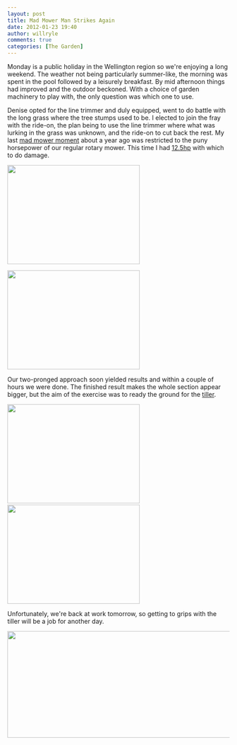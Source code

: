 ```yaml
---
layout: post
title: Mad Mower Man Strikes Again
date: 2012-01-23 19:40
author: willryle
comments: true
categories: [The Garden]
---
```

Monday is a public holiday in the Wellington region so we're enjoying a long weekend. The weather not being particularly summer-like, the morning was spent in the pool followed by a leisurely breakfast. By mid afternoon things had improved and the outdoor beckoned. With a choice of garden machinery to play with, the only question was which one to use.

<!--more-->

Denise opted for the line trimmer and duly equipped, went to do battle with the long grass where the tree stumps used to be. I elected to join the fray with the ride-on, the plan being to use the line trimmer where what was lurking in the grass was unknown, and the ride-on to cut back the rest. My last <a title="A Mad Mower Moment" href="http://willryle.wordpress.com/2011/01/15/a-mad-mower-moment/">mad mower moment</a> about a year ago was restricted to the puny horsepower of our regular rotary mower. This time I had <a title="Boy’s Toys" href="http://willryle.wordpress.com/2011/12/25/boys-toys/">12.5hp</a> with which to do damage.

<a style="color:#ff4b33;" href="http://willryle.files.wordpress.com/2012/01/mad-mower-002.jpg" target="_blank"><img class="alignleft  wp-image-976" style="border-color:initial;border-style:initial;" title="Mad Mower 002" src="http://willryle.files.wordpress.com/2012/01/mad-mower-002.jpg?w=300" alt="" width="300" height="225" /></a>

<img class="alignnone  wp-image-977" title="Mad Mower 003" src="http://willryle.files.wordpress.com/2012/01/mad-mower-003.jpg?w=300" alt="" width="300" height="225" />

Our two-pronged approach soon yielded results and within a couple of hours we were done. The finished result makes the whole section appear bigger, but the aim of the exercise was to ready the ground for the <a title="Boys Toys – The Sequel" href="http://willryle.wordpress.com/2012/01/22/boys-toys-the-sequel/">tiller</a>.

<a href="http://willryle.files.wordpress.com/2012/01/mad-mower-011.jpg" target="_blank"><img class="alignnone  wp-image-979" title="Mad Mower 011" src="http://willryle.files.wordpress.com/2012/01/mad-mower-011.jpg?w=300" alt="" width="300" height="225" /></a>  <a href="http://willryle.files.wordpress.com/2012/01/mad-mower-007.jpg" target="_blank"><img class="alignleft  wp-image-978" title="Mad Mower 007" src="http://willryle.files.wordpress.com/2012/01/mad-mower-007.jpg?w=300" alt="" width="300" height="225" /></a>

Unfortunately, we're back at work tomorrow, so getting to grips with the tiller will be a job for another day.

<a href="http://willryle.files.wordpress.com/2012/01/mad-mower-013-stitch.jpg" target="_blank"><img class="alignleft  wp-image-980" title="Mad Mower Panorama" src="http://willryle.files.wordpress.com/2012/01/mad-mower-013-stitch.jpg?w=1024" alt="" width="625" height="242" /></a>
